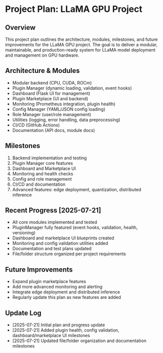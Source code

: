 # Project Plan: LLaMA GPU Project

## Overview
This project plan outlines the architecture, modules, milestones, and future improvements for the LLaMA GPU project. The goal is to deliver a modular, maintainable, and production-ready system for LLaMA model deployment and management on GPU hardware.

## Architecture & Modules
- Modular backend (CPU, CUDA, ROCm)
- Plugin Manager (dynamic loading, validation, event hooks)
- Dashboard (Flask UI for management)
- Plugin Marketplace (UI and backend)
- Monitoring (Prometheus integration, plugin health)
- Config Manager (YAML/JSON config loading)
- Role Manager (user/role management)
- Utilities (logging, error handling, data preprocessing)
- CI/CD (GitHub Actions)
- Documentation (API docs, module docs)

## Milestones
1. Backend implementation and testing
2. Plugin Manager core features
3. Dashboard and Marketplace UI
4. Monitoring and health checks
5. Config and role management
6. CI/CD and documentation
7. Advanced features: edge deployment, quantization, distributed inference

## Recent Progress [2025-07-21]
- All core modules implemented and tested
- PluginManager fully featured (event hooks, validation, health, versioning)
- Dashboard and marketplace UI blueprints created
- Monitoring and config validation utilities added
- Documentation and test plans updated
- File/folder structure organized per project requirements

## Future Improvements
- Expand plugin marketplace features
- Add more advanced monitoring and alerting
- Integrate edge deployment and distributed inference
- Regularly update this plan as new features are added

## Update Log
- [2025-07-21] Initial plan and progress update
- [2025-07-21] Added plugin health, config validation, dashboard/marketplace UI milestones
- [2025-07-21] Updated file/folder organization and documentation milestones
